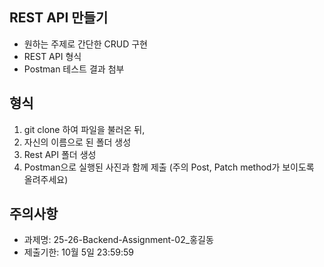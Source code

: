 ## REST API 만들기
- 원하는 주제로 간단한 CRUD 구현
- REST API 형식
- Postman 테스트 결과 첨부

## 형식
1. git clone 하여 파일을 불러온 뒤,
2. 자신의 이름으로 된 폴더 생성
3. Rest API 폴더 생성
4. Postman으로 실행된 사진과 함께 제출 (주의 Post, Patch method가 보이도록 올려주세요) 

## 주의사항
- 과제명: 25-26-Backend-Assignment-02_홍길동
- 제출기한: 10월 5일 23:59:59
